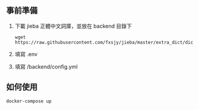 

## 事前準備
1. 下載 jieba 正體中文詞庫，並放在 backend 目錄下

    ```
    wget https://raw.githubusercontent.com/fxsjy/jieba/master/extra_dict/dict.txt.big
    ```

2. 填寫 .env

3. 填寫 /backend/config.yml

## 如何使用
```
docker-compose up
```